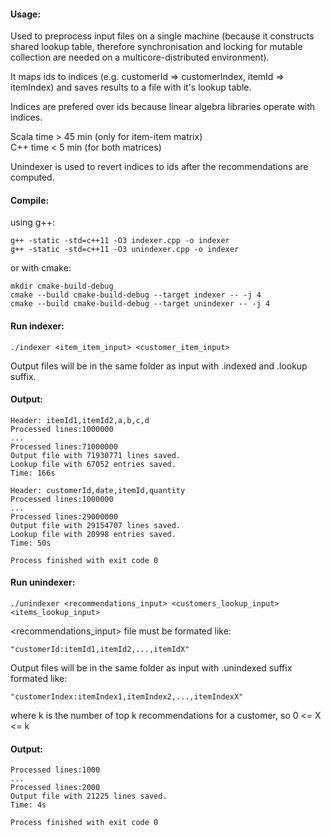 #### Usage:

Used to preprocess input files on a single machine (because it constructs shared lookup table, 
therefore synchronisation and locking for mutable collection are needed on a multicore-distributed environment).
 
It maps ids to indices (e.g. customerId => customerIndex, itemId => itemIndex) and saves results to a file with it's lookup table. 

Indices are prefered over ids because linear algebra libraries operate with indices.

Scala time > 45 min (only for item-item matrix)\
C++   time < 5 min  (for both matrices)

Unindexer is used to revert indices to ids after the recommendations are computed.

#### Compile:

using g++:

```
g++ -static -std=c++11 -O3 indexer.cpp -o indexer
g++ -static -std=c++11 -O3 unindexer.cpp -o indexer
```


or with cmake:

```
mkdir cmake-build-debug
cmake --build cmake-build-debug --target indexer -- -j 4
cmake --build cmake-build-debug --target unindexer -- -j 4
```

#### Run indexer:

```./indexer <item_item_input> <customer_item_input>```

Output files will be in the same folder as input with .indexed and .lookup suffix.

#### Output:
```
Header: itemId1,itemId2,a,b,c,d
Processed lines:1000000
...
Processed lines:71000000
Output file with 71930771 lines saved.
Lookup file with 67052 entries saved.
Time: 166s

Header: customerId,date,itemId,quantity
Processed lines:1000000
...
Processed lines:29000000
Output file with 29154707 lines saved.
Lookup file with 20998 entries saved.
Time: 50s

Process finished with exit code 0
```

#### Run unindexer:

```./unindexer <recommendations_input> <customers_lookup_input> <items_lookup_input>```

<recommendations_input> file must be formated like:

```"customerId:itemId1,itemId2,...,itemIdX"```

Output files will be in the same folder as input with .unindexed suffix formated like:

```"customerIndex:itemIndex1,itemIndex2,...,itemIndexX"```
 
where k is the number of top k recommendations for a customer, so 0 <= X <= k

#### Output:
```
Processed lines:1000
...
Processed lines:2000
Output file with 21225 lines saved.
Time: 4s

Process finished with exit code 0
```